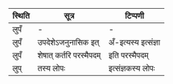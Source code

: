 | स्थिति | सूत्र | टिप्पणी |
| ----- | ------- | ------ |
| लुपँ | - | - |
| लुपँ | उपदेशेऽजनुनासिक इत् | अँ-इत्यस्य इत्संज्ञा |
| लुपँ | शेषात् कर्तरि परस्मैपदम् | इति परस्मैपदम् |
| लुप् | तस्य लोपः | इत्संज्ञकस्य लोपः |
